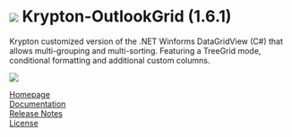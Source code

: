 # ![](/Images/table_elements_64.png) Krypton-OutlookGrid (1.6.1)
Krypton customized version of the .NET Winforms DataGridView (C#) that allows multi-grouping and multi-sorting. Featuring a TreeGrid mode, conditional formatting and additional custom columns.

![](/Images/KryptonOutlookGridSample.png)

<a href="https://www.jdhsoftware.com/products/krypton-outlookgrid/">Homepage</a><br />
<a href="https://www.jdhsoftware.com/products/krypton-outlookgrid/documentation/">Documentation</a><br />
<a href="https://www.jdhsoftware.com/products/krypton-outlookgrid/history/">Release Notes</a><br />
<a href="https://github.com/Cocotteseb/Krypton-OutlookGrid/blob/master/LICENSE.md">License</a>


  
